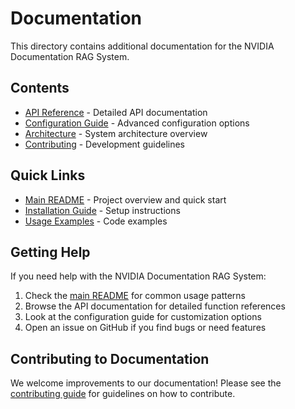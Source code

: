 # Documentation

This directory contains additional documentation for the NVIDIA Documentation RAG System.

## Contents

- [API Reference](api.md) - Detailed API documentation
- [Configuration Guide](config.md) - Advanced configuration options
- [Architecture](architecture.md) - System architecture overview
- [Contributing](contributing.md) - Development guidelines

## Quick Links

- [Main README](../README.md) - Project overview and quick start
- [Installation Guide](../README.md#installation) - Setup instructions
- [Usage Examples](../README.md#examples) - Code examples

## Getting Help

If you need help with the NVIDIA Documentation RAG System:

1. Check the [main README](../README.md) for common usage patterns
2. Browse the API documentation for detailed function references
3. Look at the configuration guide for customization options
4. Open an issue on GitHub if you find bugs or need features

## Contributing to Documentation

We welcome improvements to our documentation! Please see the [contributing guide](contributing.md) for guidelines on how to contribute.
